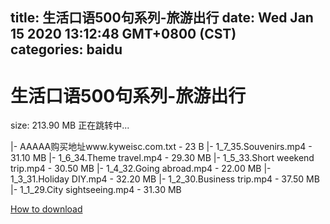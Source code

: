 
title: 生活口语500句系列-旅游出行
date: Wed Jan 15 2020 13:12:48 GMT+0800 (CST)    
categories: baidu
---

# 生活口语500句系列-旅游出行
size: 213.90 MB
 正在跳转中...
 
|- AAAAA购买地址www.kyweisc.com.txt - 23 B
|- 1_7_35.Souvenirs.mp4 - 31.10 MB
|- 1_6_34.Theme travel.mp4 - 29.30 MB
|- 1_5_33.Short weekend trip.mp4 - 30.50 MB
|- 1_4_32.Going abroad.mp4 - 22.00 MB
|- 1_3_31.Holiday DIY.mp4 - 32.20 MB
|- 1_2_30.Business trip.mp4 - 37.50 MB
|- 1_1_29.City sightseeing.mp4 - 31.30 MB

[How to download](https://bpcam.bemobtrk.com/go/2ceec3aa-1ca2-46d6-b9ff-aaa5c184517c?jno=253)